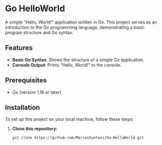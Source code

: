 # Go HelloWorld

A simple "Hello, World!" application written in Go. This project serves as an introduction to the Go programming language, demonstrating a basic program structure and Go syntax.

## Features

- **Basic Go Syntax**: Shows the structure of a simple Go application.
- **Console Output**: Prints "Hello, World!" to the console.

## Prerequisites

- Go (version 1.16 or later)

## Installation

To set up this project on your local machine, follow these steps:

1. **Clone this repository**:
   ```bash
   git clone https://github.com/MarcosSuntaxi/Go-HelloWorld.git
